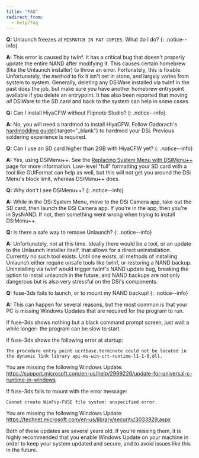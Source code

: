 ```yaml
---
title: "FAQ"
redirect_from:
  - help/faq
---
```


<a name="faq_fatmismatch" />**Q:** Unlaunch freezes at `MISMATCH IN FAT COPIES`. What do I do?
{: .notice--info}

**A:** This error is caused by twlnf. It has a critical bug that doesn't properly update the entire NAND after modifying it. This causes certain homebrew (like the Unlaunch installer) to throw an error. Fortunately, this is fixable. Unfortunately, the *method* to fix it isn't set in stone, and largely varies from system to system. Generally, deleting any DSiWare installed via twlnf in the past does the job, but make sure you have another homebrew entrypoint available if you delete an entrypoint. It has also been reported that moving *all* DSiWare to the SD card and back to the system can help in some cases.

<a name="faq_noflipnote" />**Q:** Can I install HiyaCFW without Flipnote Studio?
{: .notice--info}

**A:** No, you will need a hardmod to install HiyaCFW. Follow Gadorach's [hardmodding guide](https://gbatemp.net/threads/dsi-downgrading-the-complete-guide.393682/){:target="_blank"} to hardmod your DSi. Previous soldering experience is required.

<a name="faq_2gbsd" />**Q:** Can I use an SD card higher than 2GB with HiyaCFW yet?
{: .notice--info}

**A:** Yes, using DSiMenu++. See the [Replacing System Menu with DSiMenu++](replacing-system-menu-with-dsimenu++) page for more information. Low-level "full" formatting your SD card with a tool like GUIFormat can help as well, but this will not get you around the DSi Menu's block limit, whereas DSiMenu++ does.

<a name="faq_nodsimenupp" />**Q:** Why don't I see DSiMenu++?
{: .notice--info}

**A:** While in the DSi System Menu, move to the DSi Camera app, take out the SD card, then launch the DSi Camera app. If you're in the app, then you're in SysNAND. If not, then something went wrong when trying to install DSiMenu++.

<a name="faq_uninstall" />**Q:** Is there a safe way to remove Unlaunch?
{: .notice--info}

**A:** Unfortunately, not at this time. Ideally there would be a tool, or an update to the Unlaunch installer itself, that allows for a direct uninstallation. Currently no such tool exists. Until one exists, all methods of installing Unlaunch either require unsafe tools like twlnf, or restoring a NAND backup. Uninstalling via twlnf would trigger twlnf's NAND update bug, breaking the option to install unlaunch in the future, and NAND backups are not only dangerous but is also very stressful on the DSi's components.

<a name="faq_fuse3ds" />**Q:** fuse-3ds fails to launch, or to mount my NAND backup!
{: .notice--info}

**A:** This can happen for several reasons, but the most common is that your PC is missing Windows Updates that are required for the program to run. 

If fuse-3ds shows nothing but a black command prompt screen, just wait a while longer- the program can be slow to start.

If fuse-3ds shows the following error at startup:

`The procedure entry point ucrtbase.terminate could not be located in the dynamic link library api-ms-win-crt-runtime-l1-1-0.dll.`

You are missing the following Windows Update: https://support.microsoft.com/en-us/help/2999226/update-for-universal-c-runtime-in-windows

If fuse-3ds fails to mount with the error message:

`Cannot create WinFsp-FUSE file system: unspecified error.`

You are missing the following Windows Update: https://technet.microsoft.com/en-us/library/security/3033929.aspx

Both of these updates are several years old. If you're missing them, it is highly recommended that you enable Windows Update on your machine in order to keep your system updated and secure, and to avoid issues like this in the future.